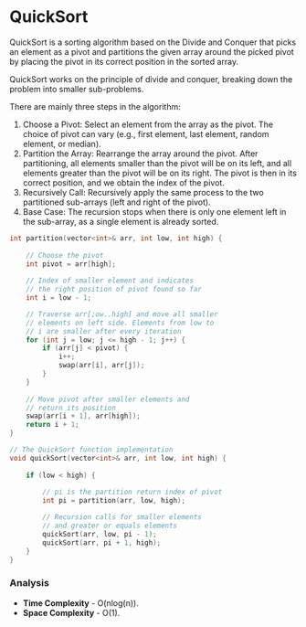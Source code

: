 # QuickSort

QuickSort is a sorting algorithm based on the Divide and Conquer that picks an element as a pivot and partitions the given array around the picked pivot by placing the pivot in its correct position in the sorted array.

QuickSort works on the principle of divide and conquer, breaking down the problem into smaller sub-problems.

There are mainly three steps in the algorithm:

1. Choose a Pivot: Select an element from the array as the pivot. The choice of pivot can vary (e.g., first element, last element, random element, or median).
2. Partition the Array: Rearrange the array around the pivot. After partitioning, all elements smaller than the pivot will be on its left, and all elements greater than the pivot will be on its right. The pivot is then in its correct position, and we obtain the index of the pivot.
3. Recursively Call: Recursively apply the same process to the two partitioned sub-arrays (left and right of the pivot).
4. Base Case: The recursion stops when there is only one element left in the sub-array, as a single element is already sorted.

```cpp
int partition(vector<int>& arr, int low, int high) {
  
    // Choose the pivot
    int pivot = arr[high];
  
    // Index of smaller element and indicates 
    // the right position of pivot found so far
    int i = low - 1;

    // Traverse arr[;ow..high] and move all smaller
    // elements on left side. Elements from low to 
    // i are smaller after every iteration
    for (int j = low; j <= high - 1; j++) {
        if (arr[j] < pivot) {
            i++;
            swap(arr[i], arr[j]);
        }
    }
    
    // Move pivot after smaller elements and
    // return its position
    swap(arr[i + 1], arr[high]);  
    return i + 1;
}

// The QuickSort function implementation
void quickSort(vector<int>& arr, int low, int high) {
  
    if (low < high) {
      
        // pi is the partition return index of pivot
        int pi = partition(arr, low, high);

        // Recursion calls for smaller elements
        // and greater or equals elements
        quickSort(arr, low, pi - 1);
        quickSort(arr, pi + 1, high);
    }
}
```

### Analysis
- **Time Complexity** - O(nlog(n)).
- **Space Complexity** - O(1).